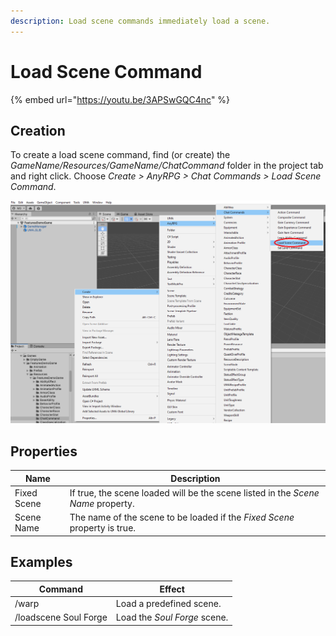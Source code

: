 ```yaml
---
description: Load scene commands immediately load a scene.
---
```


# Load Scene Command

{% embed url="https://youtu.be/3APSwGQC4nc" %}

## Creation <a href="#creation" id="creation"></a>

To create a load scene command, find (or create) the _GameName/Resources/GameName/ChatCommand_ folder in the project tab and right click. Choose _Create > AnyRPG > Chat Commands > Load Scene Command_.​​​

![](<../../.gitbook/assets/image (9).png>)

## Properties

| Name        | Description                                                                      |
| ----------- | -------------------------------------------------------------------------------- |
| Fixed Scene | If true, the scene loaded will be the scene listed in the _Scene Name_ property. |
| Scene Name  | The name of the scene to be loaded if the _Fixed Scene_ property is true.        |

## Examples

| Command               | Effect                       |
| --------------------- | ---------------------------- |
| /warp                 | Load a predefined scene.     |
| /loadscene Soul Forge | Load the _Soul Forge_ scene. |
